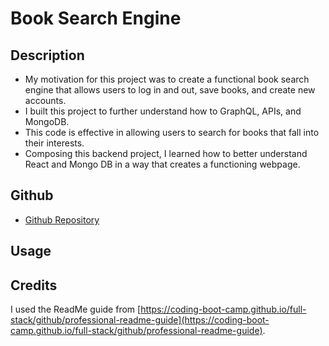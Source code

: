 # Book Search Engine


## Description

- My motivation for this project was to create a functional book search engine that allows users to log in and out, save books, and create new accounts.
- I built this project to further understand how to GraphQL, APIs, and MongoDB.
- This code is effective in allowing users to search for books that fall into their interests.
- Composing this backend project, I learned how to better understand React and Mongo DB in a way that creates a functioning webpage.

## Github
- [Github Repository](https://github.com/Celyph/book-search)

## Usage




## Credits

I used the ReadMe guide from [https://coding-boot-camp.github.io/full-stack/github/professional-readme-guide](https://coding-boot-camp.github.io/full-stack/github/professional-readme-guide).